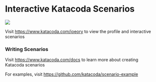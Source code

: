 # Interactive Katacoda Scenarios

[![](http://shields.katacoda.com/katacoda/ioeory/count.svg)](https://www.katacoda.com/ioeory "Get your profile on Katacoda.com")

Visit https://www.katacoda.com/ioeory to view the profile and interactive scenarios

### Writing Scenarios
Visit https://www.katacoda.com/docs to learn more about creating Katacoda scenarios

For examples, visit https://github.com/katacoda/scenario-example
